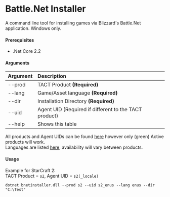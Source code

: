 # Battle.Net Installer

A command line tool for installing games via Blizzard's Battle.Net application. Windows only.

#### Prerequisites
- .Net Core 2.2

#### Arguments

| Argument | Description |
| ------- | :---- |
| --prod | TACT Product **(Required)** |
| --lang | Game/Asset language **(Required)** |
| --dir | Installation Directory **(Required)** |
| --uid | Agent UID (Required if different to the TACT product) |
| --help | Shows this table |

All products and Agent UIDs can be found [here](https://wowdev.wiki/TACT#Products) however only (green) Active products will work.  
Languages are listed [here](BNetInstaller/Constants/Locale.cs), availability will vary between products.

#### Usage

Example for StarCraft 2:  
TACT Product = `s2`, Agent UID = `s2(_locale)`

`dotnet bnetinstaller.dll --prod s2 --uid s2_enus --lang enus --dir "C:\Test"`
